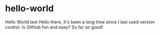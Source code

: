 # hello-world
Hello World test
Hello there, it's been a long time since I last used version control.
Is GitHub fun and easy? 
So far so good!
